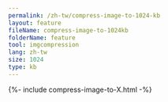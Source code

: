 ```yaml
---
permalink: /zh-tw/compress-image-to-1024-kb
layout: feature
fileName: compress-image-to-1024kb
folderName: feature
tool: imgcompression
lang: zh-tw
size: 1024
type: kb
---
```


{%- include compress-image-to-X.html -%}

